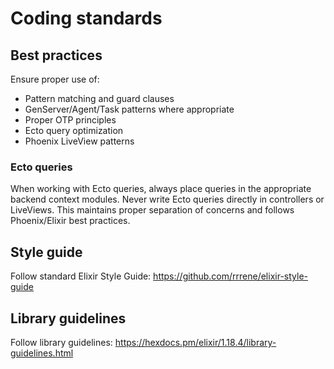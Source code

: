 # Coding standards

## Best practices

Ensure proper use of:

- Pattern matching and guard clauses
- GenServer/Agent/Task patterns where appropriate
- Proper OTP principles
- Ecto query optimization
- Phoenix LiveView patterns

### Ecto queries

When working with Ecto queries, always place queries in the appropriate backend context modules. Never write Ecto queries directly in controllers or LiveViews. This maintains proper separation of concerns and follows Phoenix/Elixir best practices.

## Style guide

Follow standard Elixir Style Guide: https://github.com/rrrene/elixir-style-guide

## Library guidelines

Follow library guidelines: https://hexdocs.pm/elixir/1.18.4/library-guidelines.html

